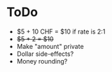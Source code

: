 # ToDo

- $5 + 10 CHF = $10 if rate is 2:1
- ~~$5 * 2 = $10~~
- Make "amount" private
- Dollar side-effects?
- Money rounding?

